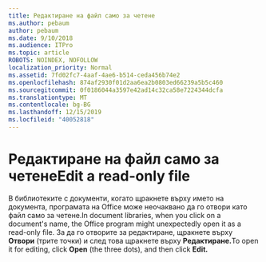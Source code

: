 ```yaml
---
title: Редактиране на файл само за четене
ms.author: pebaum
author: pebaum
ms.date: 9/10/2018
ms.audience: ITPro
ms.topic: article
ROBOTS: NOINDEX, NOFOLLOW
localization_priority: Normal
ms.assetid: 7fd02fc7-4aaf-4ae6-b514-ceda456b74e2
ms.openlocfilehash: 874af2930f01d2aa6ea2b0803ed66239a5b5c460
ms.sourcegitcommit: 0f0186044a3597e42ad14c32ca58e7224344dcfa
ms.translationtype: MT
ms.contentlocale: bg-BG
ms.lasthandoff: 12/15/2019
ms.locfileid: "40052818"
---
```

# <a name="edit-a-read-only-file"></a><span data-ttu-id="58885-102">Редактиране на файл само за четене</span><span class="sxs-lookup"><span data-stu-id="58885-102">Edit a read-only file</span></span>

<span data-ttu-id="58885-103">В библиотеките с документи, когато щракнете върху името на документа, програмата на Office може неочаквано да го отвори като файл само за четене.</span><span class="sxs-lookup"><span data-stu-id="58885-103">In document libraries, when you click on a document's name, the Office program might unexpectedly open it as a read-only file.</span></span> <span data-ttu-id="58885-104">За да го отворите за редактиране, щракнете върху **Отвори** (трите точки) и след това щракнете върху **Редактиране.**</span><span class="sxs-lookup"><span data-stu-id="58885-104">To open it for editing, click **Open** (the three dots), and then click **Edit.**</span></span>
  

